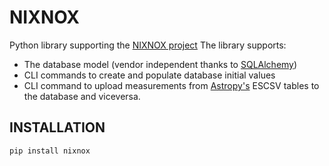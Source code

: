 # NIXNOX

Python library supporting the [NIXNOX project](https://guaix.fis.ucm.es/reecl/nixnox)
The library supports:
* The database model (vendor independent thanks to [SQLAlchemy](https://www.sqlalchemy.org/))
* CLI commands to create and populate database initial values
* CLI command to upload measurements from [Astropy's](https://www.astropy.org/) ESCSV tables to the database and viceversa.

## INSTALLATION

```bash
pip install nixnox
```
